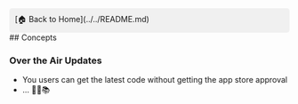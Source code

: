 
<div style="background-color: #f0f0f0; padding: 10px; border-radius: 5px;">
[🏠 Back to Home](../../README.md)
</div>
## Concepts

### Over the Air Updates
  - You users can get the latest code without getting the app store approval 
  - ... 🙇‍♂️📚

